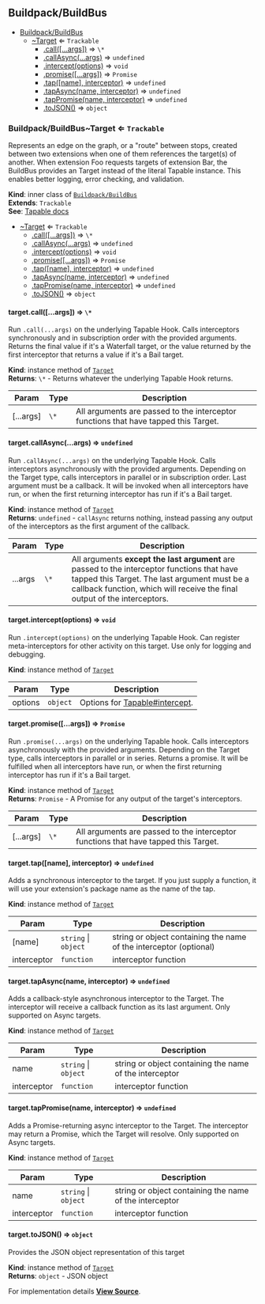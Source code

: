 <a name="module_Buildpack/BuildBus" id="module_Buildpack/BuildBus"></a>

## Buildpack/BuildBus


* [Buildpack/BuildBus](#module_Buildpack/BuildBus)
    * [~Target](#module_Buildpack/BuildBus..Target) ⇐ `Trackable`
        * [.call([...args])](#module_Buildpack/BuildBus..Target+call) ⇒ `\*`
        * [.callAsync(...args)](#module_Buildpack/BuildBus..Target+callAsync) ⇒ `undefined`
        * [.intercept(options)](#module_Buildpack/BuildBus..Target+intercept) ⇒ `void`
        * [.promise([...args])](#module_Buildpack/BuildBus..Target+promise) ⇒ `Promise`
        * [.tap([name], interceptor)](#module_Buildpack/BuildBus..Target+tap) ⇒ `undefined`
        * [.tapAsync(name, interceptor)](#module_Buildpack/BuildBus..Target+tapAsync) ⇒ `undefined`
        * [.tapPromise(name, interceptor)](#module_Buildpack/BuildBus..Target+tapPromise) ⇒ `undefined`
        * [.toJSON()](#module_Buildpack/BuildBus..Target+toJSON) ⇒ `object`

<a name="module_Buildpack/BuildBus..Target" id="module_Buildpack/BuildBus..Target"></a>

### Buildpack/BuildBus~Target ⇐ `Trackable`

Represents an edge on the graph, or a "route" between stops, created between
two extensions when one of them references the target(s) of another. When
extension Foo requests targets of extension Bar, the BuildBus provides an
Target instead of the literal Tapable instance. This enables
better logging, error checking, and validation.

**Kind**: inner class of [`Buildpack/BuildBus`](#module_Buildpack/BuildBus)  
**Extends**: `Trackable`  
**See**: [Tapable docs](https://github.com/webpack/tapable)  

* [~Target](#module_Buildpack/BuildBus..Target) ⇐ `Trackable`
    * [.call([...args])](#module_Buildpack/BuildBus..Target+call) ⇒ `\*`
    * [.callAsync(...args)](#module_Buildpack/BuildBus..Target+callAsync) ⇒ `undefined`
    * [.intercept(options)](#module_Buildpack/BuildBus..Target+intercept) ⇒ `void`
    * [.promise([...args])](#module_Buildpack/BuildBus..Target+promise) ⇒ `Promise`
    * [.tap([name], interceptor)](#module_Buildpack/BuildBus..Target+tap) ⇒ `undefined`
    * [.tapAsync(name, interceptor)](#module_Buildpack/BuildBus..Target+tapAsync) ⇒ `undefined`
    * [.tapPromise(name, interceptor)](#module_Buildpack/BuildBus..Target+tapPromise) ⇒ `undefined`
    * [.toJSON()](#module_Buildpack/BuildBus..Target+toJSON) ⇒ `object`

<a name="module_Buildpack/BuildBus..Target+call" id="module_Buildpack/BuildBus..Target+call"></a>

#### target.call([...args]) ⇒ `\*`

Run `.call(...args)` on the underlying Tapable Hook.
Calls interceptors synchronously and in subscription order with the
provided arguments. Returns the final value if it's a Waterfall target,
or the value returned by the first interceptor that returns a value if
it's a Bail target.

**Kind**: instance method of [`Target`](#module_Buildpack/BuildBus..Target)  
**Returns**: `\*` - Returns whatever the underlying Tapable Hook returns.  

| Param | Type | Description |
| --- | --- | --- |
| [...args] | `\*` | All arguments are passed to the interceptor functions that have tapped this Target. |

<a name="module_Buildpack/BuildBus..Target+callAsync" id="module_Buildpack/BuildBus..Target+callAsync"></a>

#### target.callAsync(...args) ⇒ `undefined`

Run `.callAsync(...args)` on the underlying Tapable Hook. Calls
interceptors asynchronously with the provided arguments. Depending on
the Target type, calls interceptors in parallel or in subscription
order. Last argument must be a callback. It will be invoked when all
interceptors have run, or when the first returning interceptor has run
if it's a Bail target.

**Kind**: instance method of [`Target`](#module_Buildpack/BuildBus..Target)  
**Returns**: `undefined` - `callAsync` returns nothing, instead passing any output of the interceptors as the first argument of the callback.  

| Param | Type | Description |
| --- | --- | --- |
| ...args | `\*` | All arguments **except the last argument** are passed to the interceptor functions that have tapped this Target. The last argument must be a callback function, which will receive the final output of the interceptors. |

<a name="module_Buildpack/BuildBus..Target+intercept" id="module_Buildpack/BuildBus..Target+intercept"></a>

#### target.intercept(options) ⇒ `void`

Run `.intercept(options)` on the underlying Tapable Hook.
Can register meta-interceptors for other activity on this target.
Use only for logging and debugging.

**Kind**: instance method of [`Target`](#module_Buildpack/BuildBus..Target)  

| Param | Type | Description |
| --- | --- | --- |
| options | `object` | Options for [Tapable#intercept](https://github.com/webpack/tapable#interception). |

<a name="module_Buildpack/BuildBus..Target+promise" id="module_Buildpack/BuildBus..Target+promise"></a>

#### target.promise([...args]) ⇒ `Promise`

Run `.promise(...args)` on the underlying Tapable hook. Calls
interceptors asynchronously with the provided arguments. Depending on
the Target type, calls interceptors in parallel or in series. Returns a
promise. It will be fulfilled when all interceptors have run, or when
the first returning interceptor has run if it's a Bail target.

**Kind**: instance method of [`Target`](#module_Buildpack/BuildBus..Target)  
**Returns**: `Promise` - A Promise for any output of the target's interceptors.  

| Param | Type | Description |
| --- | --- | --- |
| [...args] | `\*` | All arguments are passed to the interceptor functions that have tapped this Target. |

<a name="module_Buildpack/BuildBus..Target+tap" id="module_Buildpack/BuildBus..Target+tap"></a>

#### target.tap([name], interceptor) ⇒ `undefined`

Adds a synchronous interceptor to the target.
 If you just supply a function, it will use your extension's package name as the name of the tap.

**Kind**: instance method of [`Target`](#module_Buildpack/BuildBus..Target)  

| Param | Type | Description |
| --- | --- | --- |
| [name] | `string` \| `object` | string or object containing the name of the interceptor (optional) |
| interceptor | `function` | interceptor function |

<a name="module_Buildpack/BuildBus..Target+tapAsync" id="module_Buildpack/BuildBus..Target+tapAsync"></a>

#### target.tapAsync(name, interceptor) ⇒ `undefined`

Adds a callback-style asynchronous interceptor to the Target. The interceptor will receive a callback function as its last argument. Only supported on Async targets.

**Kind**: instance method of [`Target`](#module_Buildpack/BuildBus..Target)  

| Param | Type | Description |
| --- | --- | --- |
| name | `string` \| `object` | string or object containing the name of the interceptor |
| interceptor | `function` | interceptor function |

<a name="module_Buildpack/BuildBus..Target+tapPromise" id="module_Buildpack/BuildBus..Target+tapPromise"></a>

#### target.tapPromise(name, interceptor) ⇒ `undefined`

Adds a Promise-returning async interceptor to the Target. The interceptor may return a Promise, which the Target will resolve. Only supported on Async targets.

**Kind**: instance method of [`Target`](#module_Buildpack/BuildBus..Target)  

| Param | Type | Description |
| --- | --- | --- |
| name | `string` \| `object` | string or object containing the name of the interceptor |
| interceptor | `function` | interceptor function |

<a name="module_Buildpack/BuildBus..Target+toJSON" id="module_Buildpack/BuildBus..Target+toJSON"></a>

#### target.toJSON() ⇒ `object`

Provides the JSON object representation of this target

**Kind**: instance method of [`Target`](#module_Buildpack/BuildBus..Target)  
**Returns**: `object` - JSON object  


For implementation details [**View Source**](https://github.com/magento/pwa-studio/blob/develop/packages/pwa-buildpack/lib/BuildBus/Target.js).